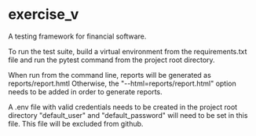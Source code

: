 # exercise_v

A testing framework for financial software.

To run the test suite, build a virtual environment from the requirements.txt file and run the pytest command 
from the project root directory.

When run from the command line, reports will be generated as reports/report.hmtl 
Otherwise, the "--html=reports/report.html" option needs to be added in order to generate reports.

A .env file with valid credentials needs to be created in the project root directory 
"default_user" and "default_password" will need to be set in this file. This file will be excluded from github.